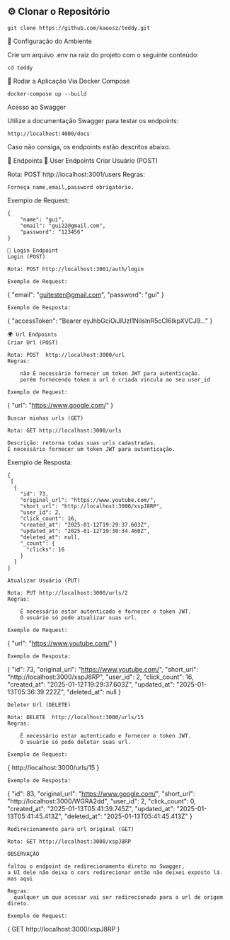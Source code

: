 ## ⚙️ Clonar o Repositório

```
git clone https://github.com/kaoosz/teddy.git
```
🔧 Configuração do Ambiente

Crie um arquivo .env na raiz do projeto com o seguinte conteúdo:
```
cd teddy
```
🚀 Rodar a Aplicação
Via Docker Compose
```
docker-compose up --build
```

  
Acesso ao Swagger

Utilize a documentação Swagger para testar os endpoints:
```
http://localhost:4000/docs
```
Caso não consiga, os endpoints estão descritos abaixo.  

📄 Endpoints
👤 User Endpoints
Criar Usuário (POST)

Rota: POST http://localhost:3001/users
Regras:

    Forneça name,email,password obrigatório.

Exemplo de Request:
```
{
    "name": "gui",
    "email": "gui22@gmail.com",
    "password": "123456"
}
```



```
🔑 Login Endpoint
Login (POST)

Rota: POST http://localhost:3001/auth/login

Exemplo de Request:
```
{
    "email": "guitester@gmail.com",
    "password": "gui"
}
```
Exemplo de Resposta:
```
{
    "accessToken": "Bearer eyJhbGciOiJIUzI1NiIsInR5cCI6IkpXVCJ9..."
}
```
🌍 Url Endpoints
Criar Url (POST)

Rota: POST  http://localhost:3000/url
Regras:

    não É necessário fornecer um token JWT para autenticação.
    porém fornecendo token a url é criada vincula ao seu user_id

Exemplo de Request:
```
{
  "url": "https://www.google.com/"
}
```
Buscar minhas urls (GET)

Rota: GET http://localhost:3000/urls  

Descrição: retorna todas suas urls cadastradas.
É necessário fornecer um token JWT para autenticação.

```
Exemplo de Resposta:
```
{
 [
  {
    "id": 73,
    "original_url": "https://www.youtube.com/",
    "short_url": "http://localhost:3000/xspJ8RP",
    "user_id": 2,
    "click_count": 16,
    "created_at": "2025-01-12T19:29:37.603Z",
    "updated_at": "2025-01-12T19:30:34.460Z",
    "deleted_at": null,
    "_count": {
      "clicks": 16
    }
  ]
}
```

```
Atualizar Usuário (PUT)

Rota: PUT http://localhost:3000/urls/2
Regras:

    É necessário estar autenticado e fornecer o token JWT.
    O usuário só pode atualizar suas url.

Exemplo de Request:
```
{
  "url": "https://www.youtube.com/"
}
```
Exemplo de Resposta:
```
{
  "id": 73,
  "original_url": "https://www.youtube.com/",
  "short_url": "http://localhost:3000/xspJ8RP",
  "user_id": 2,
  "click_count": 16,
  "created_at": "2025-01-12T19:29:37.603Z",
  "updated_at": "2025-01-13T05:36:39.222Z",
  "deleted_at": null
}
```
Deleter Url (DELETE)

Rota: DELETE  http://localhost:3000/urls/15
Regras:

    É necessário estar autenticado e fornecer o token JWT.
    O usuário só pode deletar suas url.

Exemplo de Request:
```
{
   http://localhost:3000/urls/15
}
```
Exemplo de Resposta:
```
{
  "id": 83,
  "original_url": "https://www.google.com/",
  "short_url": "http://localhost:3000/WGRA2dd",
  "user_id": 2,
  "click_count": 0,
  "created_at": "2025-01-13T05:41:39.745Z",
  "updated_at": "2025-01-13T05:41:45.413Z",
  "deleted_at": "2025-01-13T05:41:45.413Z"
}
```
Redirecionamento para url original (GET)

Rota: GET http://localhost:3000/xspJ8RP

OBSERVAÇÂO

faltou o endpoint de redirecionamento direto no Swagger,
a UI dele não deixa o cors redirecionar então não deixei exposto lá.
mas aqui

Regras:
  qualquer um que acessar vai ser redirecionado para a url de origem direto.

Exemplo de Request:
```
{
  GET http://localhost:3000/xspJ8RP
}
